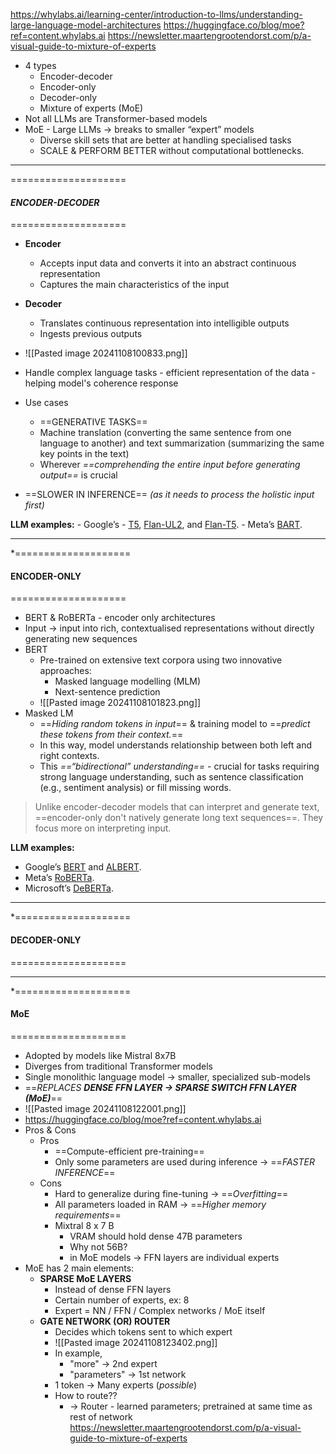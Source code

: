 https://whylabs.ai/learning-center/introduction-to-llms/understanding-large-language-model-architectures
https://huggingface.co/blog/moe?ref=content.whylabs.ai
https://newsletter.maartengrootendorst.com/p/a-visual-guide-to-mixture-of-experts

- 4 types
	- Encoder-decoder
	- Encoder-only
	- Decoder-only
	- Mixture of experts (MoE)
- Not all LLMs are Transformer-based models
- MoE - Large LLMs -> breaks to smaller “expert” models
	- Diverse skill sets that are better at handling specialised tasks
	- SCALE & PERFORM BETTER without computational bottlenecks.
---
====================
#### *ENCODER-DECODER*
====================
- **Encoder** 
	- Accepts input data and converts it into an abstract continuous representation
	- Captures the main characteristics of the input
- **Decoder**
	- Translates continuous representation into intelligible outputs
	- Ingests previous outputs
- ![[Pasted image 20241108100833.png]]

- Handle complex language tasks - efficient representation of the data - helping model's coherence response
- Use cases
	- ==GENERATIVE TASKS==
	- Machine translation (converting the same sentence from one language to another) and text summarization (summarizing the same key points in the text)
	- Wherever *==comprehending the entire input before generating output==* is crucial
- ==SLOWER IN INFERENCE== *(as it needs to process the holistic input first)*

**LLM examples:**
	- Google’s - [T5](https://blog.research.google/2020/02/exploring-transfer-learning-with-t5.html?ref=content.whylabs.ai), [Flan-UL2](https://huggingface.co/google/flan-ul2?ref=content.whylabs.ai), and [Flan-T5](https://paperswithcode.com/method/flan-t5?ref=content.whylabs.ai).
	- Meta’s [BART](https://research.facebook.com/publications/bart-denoising-sequence-to-sequence-pre-training-for-natural-language-generation-translation-and-comprehension/?ref=content.whylabs.ai).

----
*====================
#### ENCODER-ONLY
====================
- BERT & RoBERTa - encoder only architectures
- Input -> input into rich, contextualised representations without directly generating new sequences
- BERT 
	- Pre-trained on extensive text corpora using two innovative approaches: 
		- Masked language modelling (MLM)
		- Next-sentence prediction
	- ![[Pasted image 20241108101823.png]]
- Masked LM
	- ==*Hiding random tokens in input*== & training model to ==*predict these tokens from their context.*== 
	- In this way, model understands relationship between both left and right contexts.
	- This *==“bidirectional” understanding==* - crucial for tasks requiring strong language understanding, such as sentence classification (e.g., sentiment analysis) or fill missing words.

> Unlike encoder-decoder models that can interpret and generate text, ==encoder-only don't natively generate long text sequences==. They focus more on interpreting input.

**LLM examples:**

- Google’s [BERT](https://research.google/pubs/bert-pre-training-of-deep-bidirectional-transformers-for-language-understanding/?ref=content.whylabs.ai) and [ALBERT](https://blog.research.google/2019/12/albert-lite-bert-for-self-supervised.html?ref=content.whylabs.ai).
- Meta’s [RoBERTa](https://ai.meta.com/blog/roberta-an-optimized-method-for-pretraining-self-supervised-nlp-systems/?ref=content.whylabs.ai).
- Microsoft’s [DeBERTa](https://github.com/microsoft/DeBERTa?ref=content.whylabs.ai).

---
*====================
#### DECODER-ONLY
====================

---
*====================
#### MoE
====================
- Adopted by models like Mistral 8x7B
- Diverges from traditional Transformer models
- Single monolithic language model -> smaller, specialized sub-models
- ==*REPLACES **DENSE FFN LAYER -> SPARSE SWITCH FFN LAYER (MoE)***==
- ![[Pasted image 20241108122001.png]]
- https://huggingface.co/blog/moe?ref=content.whylabs.ai
- Pros & Cons
	- Pros
		- ==Compute-efficient pre-training==
		- Only some parameters are used during inference -> ==*FASTER INFERENCE*==
	- Cons
		- Hard to generalize during fine-tuning -> ==*Overfitting*==
		- All parameters loaded in RAM -> ==*Higher memory requirements*==
		- Mixtral 8 x 7 B
			- VRAM should hold dense 47B parameters
			- Why not 56B?
			- in MoE models -> FFN layers are individual experts
- MoE has 2 main elements:
	- **SPARSE MoE LAYERS**
		- Instead of dense FFN layers
		- Certain number of experts, ex: 8 
		- Expert = NN / FFN / Complex networks / MoE itself
	- **GATE NETWORK (OR) ROUTER**
		- Decides which tokens sent to which expert
		- ![[Pasted image 20241108123402.png]]
		- In example,
			- "more" -> 2nd expert
			- "parameters" -> 1st network
		- 1 token -> Many experts (*possible*)
		- How to route?? 
			- -> Router - learned parameters; pretrained at same time as rest of network
https://newsletter.maartengrootendorst.com/p/a-visual-guide-to-mixture-of-experts
